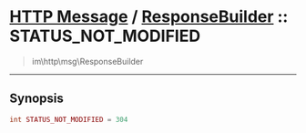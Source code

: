 # [HTTP Message](http.md) / [ResponseBuilder](http-ResponseBuilder.md) :: STATUS_NOT_MODIFIED
 > im\http\msg\ResponseBuilder
____

## Synopsis
```php
int STATUS_NOT_MODIFIED = 304
```
